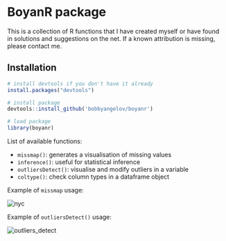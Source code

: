 # BoyanR package

This is a collection of R functions that I have created myself or have found in solutions and suggestions on the net. If a known attribution is missing, please contact me.

## Installation

```r
# install devtools if you don't have it already
install.packages("devtools")

# install package
devtools::install_github('bobbyangelov/boyanr')

# load package
library(boyanr)
```

List of available functions:

* `missmap()`: generates a visualisation of missing values
* `inference()`: useful for statistical inference 
* `outliersDetect()`: visualise and modify outliers in a variable 
* `coltype()`: check column types in a dataframe object

Example of `missmap` usage:

![nyc](http://i64.tinypic.com/20rjtz9.png)

Example of `outliersDetect()` usage:

![outliers_detect](http://s33.postimg.org/wtw1x7lov/outliers_detect.png)
